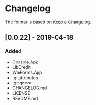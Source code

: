 # Changelog

The format is based on [Keep a Changelog](https://keepachangelog.com/en/1.0.0/).

## [0.0.22] - 2019-04-18
### Added
- Console.App
- LibCredit
- WinForms.App
- .gitattributes
- .gitignore
- CHANGELOG.md
- LICENSE
- README.md.
